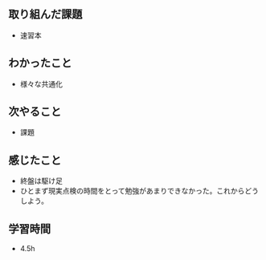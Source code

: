 ## 取り組んだ課題
- 速習本

## わかったこと
- 様々な共通化

## 次やること
- 課題

## 感じたこと
- 終盤は駆け足
- ひとまず現実点検の時間をとって勉強があまりできなかった。これからどうしよう。

## 学習時間
- 4.5h
